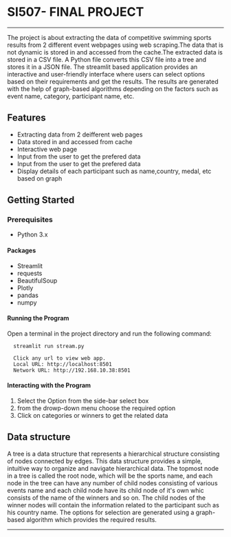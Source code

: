 # SI507- FINAL PROJECT
*******************************************************************************************************************************************************


The project is about extracting the data of competitive swimming sports results from 2 different event webpages using web scraping.The data that is not dynamic is stored in and accessed from the cache.The extracted data is stored in a CSV file. A Python file converts this CSV file into a tree and stores it in a JSON file. The streamlit based application provides an interactive and user-friendly interface where users can select options based on their requirements and get the results. The results are generated with the help of graph-based algorithms depending on the factors such as event name, category, participant name, etc. 


## Features

* Extracting data from 2 deifferent web pages
* Data stored in and accessed from cache
* Interactive web page
* Input from the user to get the prefered data
* Input from the user to get the prefered data
* Display details of each participant such as name,country, medal, etc based on graph

## Getting Started

### Prerequisites
* Python 3.x


#### Packages
- Streamlit
- requests 
- BeautifulSoup
- Plotly
- pandas
- numpy

#### Running the Program
Open a terminal in the project directory and run the following command:

      streamlit run stream.py
      
      Click any url to view web app.
      Local URL: http://localhost:8501
      Network URL: http://192.168.10.38:8501
      
#### Interacting with the Program
1. Select the Option from the side-bar select box
2. from the drowp-down menu choose the required option
3. Click on categories or winners to get the related data

## Data structure

A tree is a data structure that represents a hierarchical structure consisting of nodes connected by edges. This data structure provides a simple, intuitive way to organize and navigate hierarchical data. The topmost node in a tree is called the root node, which will be the sports name, and each node in the tree can have any number of child nodes consisting of various events name and each child node have its child node of it's own whic consists of the name of the winners and so on. The child nodes of the winner nodes will contain the information related to the participant such as his country name. The options for selection are generated using a graph-based algorithm which provides the required results.






*********************************************************************************************************************************


